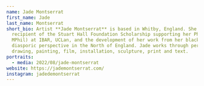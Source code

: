 ```yaml
---
name: Jade Montserrat
first_name: Jade
last_name: Montserrat
short_bio: Artist **Jade Montserrat** is based in Whitby, England. She was the
  recipient of the Stuart Hall Foundation Scholarship supporting her PhD (via
  MPhil) at IBAR, UCLan, and the development of her work from her black
  diasporic perspective in the North of England. Jade works through performance,
  drawing, painting, film, installation, sculpture, print and text.
portraits:
  - media: 2022/08/jade-montserrat
website: https://jademontserrat.com/
instagram: jadedemontserrat
---
```


